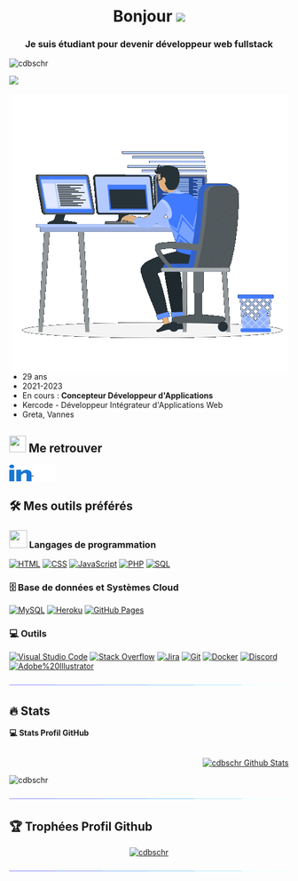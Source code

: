 <h1 align="center">Bonjour <img src="https://media.giphy.com/media/hvRJCLFzcasrR4ia7z/giphy.gif" width="35"></h1>
<h3 align="center">Je suis étudiant pour devenir <strong>développeur web fullstack</strong></h3>

<p align="left">
  <img src="https://komarev.com/ghpvc/?username=cdbschr&label=Vues%20du%20Profil&color=0e75b6&style=flat" alt="cdbschr"/>
</p>

<img src="https://readme-typing-svg.herokuapp.com?font=roboto&size=16&duration=3000&color=8256F7&center=true&vCenter=true&multiline=true&width=800&height=100&lines=D%C3%A9veloppeur+%C3%A9tudiant+recherchant+un+stage;+pour+la+p%C3%A9riode+du+;20+mars+2022+au+17+mai+2022">

<p>
  <img align="right" src="./img/anim_dev.gif" alt="cdbschr"/>
</p>

- 29 ans
- 2021-2023
- En cours : **Concepteur Développeur d'Applications**
- Kercode - Développeur Intégrateur d'Applications Web
- Greta, Vannes

##

## <img src="https://media.giphy.com/media/iY8CRBdQXODJSCERIr/giphy.gif" width="30" height="30"> Me retrouver

<p align="left">
  <a href="https://www.linkedin.com/in/cdbschr/" target="_blank">
    <img align="center" src="./img/linked-in-alt.svg" alt="cdbschr linkedin" height="30" width="40" />
  </a>
  <a href="https://camilledebusscher.tech" target="_blank">
    <img align="center" src="./img/web.svg" alt="cdbschr website" height="30" width="40" />
  </a>
</p>

##

## 🛠️ Mes outils préférés

### <img src = "https://media2.giphy.com/media/QssGEmpkyEOhBCb7e1/giphy.gif?cid=ecf05e47a0n3gi1bfqntqmob8g9aid1oyj2wr3ds3mg700bl&rid=giphy.gif" width="32" height="32"> Langages de programmation

<p>
    <a href="https://github.com/search?q=user%3Acdbschr+language%3Ahtml"><img alt="HTML" src="https://img.shields.io/badge/HTML-E34F26.svg?logo=html5&logoColor=white"></a>
    <a href="https://github.com/search?q=user%3Acdbschr+language%3Acss"><img alt="CSS" src="https://img.shields.io/badge/CSS-1572B6.svg?logo=css3&logoColor=white"></a>
    <a href="https://github.com/search?q=user%3Acdbschr+language%3Ajavascript"><img alt="JavaScript" src="https://img.shields.io/badge/JavaScript-F7DF1E.svg?logo=javascript&logoColor=black"></a>
    <a href="https://github.com/search?q=user%3Acdbschr+language%3Aphp"><img alt="PHP" src="https://img.shields.io/badge/php-%23777BB4.svg?&logo=php&logoColor=white"></a>
    <a href="https://github.com/search?q=user%3Acdbschr+language%3Asql"><img alt="SQL" src="https://custom-icon-badges.herokuapp.com/badge/SQL-025E8C.svg?logo=database&logoColor=white"></a>
    <!-- <a href="https://github.com/search?q=user%3Acdbschr+language%3Ajava"><img alt="Java" src="https://img.shields.io/badge/Java-007396.svg?logo=java&logoColor=white"></a> -->
   
### 🗄️ Base de données et Systèmes Cloud

<p>
    <a href="#"><img alt="MySQL" src="https://img.shields.io/badge/MySQL-00f.svg?logo=mysql&logoColor=white"></a>
    <a href="#"><img alt="Heroku" src="https://img.shields.io/badge/Heroku-430098.svg?logo=heroku&logoColor=white"></a>
    <a href="#"><img alt="GitHub Pages" src="https://img.shields.io/badge/GitHub%20Pages-327FC7.svg?logo=github&logoColor=white"></a>
</p>

### 💻 Outils

<p>
    <a href="#"><img alt="Visual Studio Code" src="https://img.shields.io/badge/Visual%20Studio%20Code-0078d7.svg?logo=visual-studio-code&logoColor=white"></a>
    <a href="#"><img alt="Stack Overflow" src="https://img.shields.io/badge/-Stack%20Overflow-FE7A16?logo=stack-overflow&logoColor=white"></a>
    <a href="#"><img alt="Jira" src="https://img.shields.io/badge/jira-%230A0FFF.svg?&logo=jira&logoColor=white"></a>
    <a href="#"><img alt="Git" src="https://img.shields.io/badge/Git-F05033.svg?logo=git&logoColor=white"></a>
    <a href="#"><img alt="Docker" src="https://img.shields.io/badge/docker-%230db7ed.svg?&logo=docker&logoColor=white"></a>
    <a href="#"><img alt="Discord" src="https://img.shields.io/badge/Discord-430098.svg?logo=Discord&logoColor=white"></a>
    <a href="#"><img alt="Adobe%20Illustrator" src="https://img.shields.io/badge/Adobe%20Illustrator-FE7A16.svg?logo=Adobe%20Illustrator&logoColor=white"></a>
    <!-- <a href="#"><img alt="Google Sheets" src="https://img.shields.io/badge/Google%20Sheets-34A853.svg?logo=google%20sheets&logoColor=white"></a> -->
</p>

<img src="./img/line.gif"></a>

## 🔥 Stats

<summary>
  <b>💻 Stats Profil GitHub</b>
</summary>
<br/>
<p align="right">
  <a href="https://github.com/anuraghazra/github-readme-stats"><img alt="cdbschr Github Stats" src="https://github-readme-stats.vercel.app/api?username=cdbschr&show_icons=true&count_private=true&theme=algolia" height="192px"/></a>
</p>
<p align="left">
  <img src="https://github-readme-stats.vercel.app/api/top-langs?username=cdbschr&langs_count=5&show_icons=true&locale=en&layout=compact&theme=algolia" alt="cdbschr" height="192px"/>
</p>

<img src="./img/line.gif"></a>

## :trophy: Trophées Profil Github

<p align="center"> <a href="https://github.com/ryo-ma/github-profile-trophy"><img src="https://github-profile-trophy.vercel.app/?username=cdbschr&rank=-C,-B,-?&layout=compact&theme=algolia" alt="cdbschr" /></a> </p>

<img src="./img/line.gif"></a>

##
